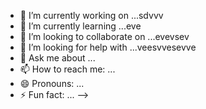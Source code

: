 

- 🔭 I’m currently working on ...sdvvv
- 🌱 I’m currently learning ...eve
- 👯 I’m looking to collaborate on ...evevsev
- 🤔 I’m looking for help with ...veesvvesevve
- 💬 Ask me about ...
- 📫 How to reach me: ...
- 😄 Pronouns: ...
- ⚡ Fun fact: ...
-->
